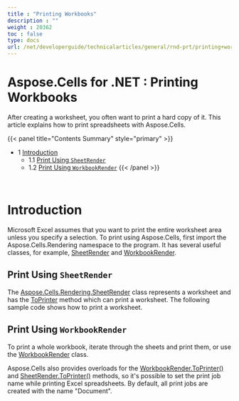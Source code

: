 ```yaml
---
title : "Printing Workbooks" 
description : "" 
weight : 20362 
toc : false
type: docs
url: /net/developerguide/technicalarticles/general/rnd-prt/printing+workbooks/
---
```


# Aspose.Cells for .NET : Printing Workbooks


After creating a worksheet, you often want to print a hard copy of it. This article explains how to print spreadsheets with Aspose.Cells.

{{< panel title="Contents Summary" style="primary" >}}
*   1 [Introduction](#introduction)
    *   1.1 [Print Using `SheetRender`](#print-using-`sheetrender`)
    *   1.2 [Print Using `WorkbookRender`](#print-using-`workbookrender`)
{{< /panel >}}
 

 

# Introduction

Microsoft Excel assumes that you want to print the entire worksheet area unless you specify a selection. To print using Aspose.Cells, first import the Aspose.Cells.Rendering namespace to the program. It has several useful classes, for example, [SheetRender](https://apireference.aspose.com/net/cells/aspose.cells.rendering/sheetrender) and [WorkbookRender](https://apireference.aspose.com/net/cells/aspose.cells.rendering/workbookrender).

## Print Using `SheetRender`

The [Aspose.Cells.Rendering.SheetRender](https://apireference.aspose.com/net/cells/aspose.cells.rendering/sheetrender) class represents a worksheet and has the [ToPrinter](https://apireference.aspose.com/net/cells/aspose.cells.rendering/sheetrender/methods/toprinter/index) method which can print a worksheet. The following sample code shows how to print a worksheet.

## Print Using `WorkbookRender`

To print a whole workbook, iterate through the sheets and print them, or use the [WorkbookRender](https://apireference.aspose.com/net/cells/aspose.cells.rendering/workbookrender) class.

Aspose.Cells also provides overloads for the [WorkbookRender.ToPrinter()](https://apireference.aspose.com/net/cells/aspose.cells.rendering.workbookrender/toprinter/methods/3) and [SheetRender.ToPrinter()](https://apireference.aspose.com/net/cells/aspose.cells.rendering.sheetrender/toprinter/methods/2) methods, so it's possible to set the print job name while printing Excel spreadsheets. By default, all print jobs are created with the name "Document".

